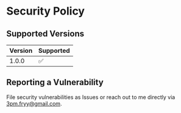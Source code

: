 # Security Policy

## Supported Versions
| Version | Supported          |
| ------- | ------------------ |
| 1.0.0   | :white_check_mark: |

## Reporting a Vulnerability
File security vulnerabilities as Issues or reach out to me directly via 3pm.fryy@gmail.com.
